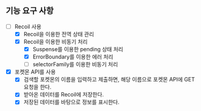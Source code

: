 ## 기능 요구 사항

- [ ] Recoil 사용
  - [x] Recoil을 이용한 전역 상태 관리
  - [x] Recoil을 이용한 비동기 처리
    - [x] Suspense를 이용한 pending 상태 처리
    - [x] ErrorBoundary를 이용한 에러 처리
    - [ ] selectorFamily를 이용한 비동기 처리
- [x] 포켓몬 API를 사용
  - [x] 검색할 포켓몬의 이름을 입력하고 제출하면, 해당 이름으로 포켓몬 API에 GET 요청을 한다.
  - [x] 받아온 데이터를 Recoil에 저장한다.
  - [x] 저장된 데이터를 바탕으로 정보를 표시한다.
